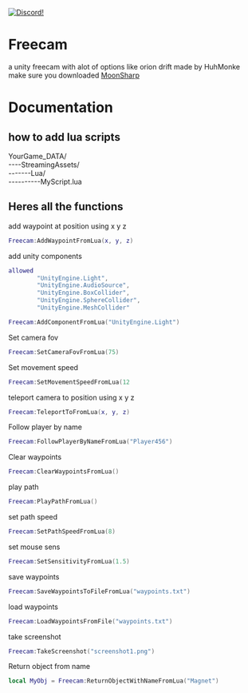 <a href="https://discord.gg/8tuuGjuEE9"><img src="https://img.shields.io/badge/discord-brightgreen.svg?style=for-the-badge&logo=discord&colorA=23272a&colorB=7289da" alt="Discord!"></a>
# Freecam
a unity freecam with alot of options like orion drift made by HuhMonke
make sure you downloaded [MoonSharp](https://github.com/moonsharp-devs/moonsharp)

# Documentation

## how to add lua scripts

YourGame_DATA/                          
----StreamingAssets/                      
-------Lua/                  
----------MyScript.lua


## Heres all the functions

add waypoint at position using x y z
```lua
Freecam:AddWaypointFromLua(x, y, z)
```

add unity components
```lua
allowed
        "UnityEngine.Light",
        "UnityEngine.AudioSource",
        "UnityEngine.BoxCollider",
        "UnityEngine.SphereCollider",
        "UnityEngine.MeshCollider"

Freecam:AddComponentFromLua("UnityEngine.Light")
```
Set camera fov
```lua
Freecam:SetCameraFovFromLua(75)
```
Set movement speed
```lua
Freecam:SetMovementSpeedFromLua(12
```
teleport camera to position using x y z
```lua
Freecam:TeleportToFromLua(x, y, z)
```
Follow player by name
```lua
Freecam:FollowPlayerByNameFromLua("Player456")
```
Clear waypoints
```lua
Freecam:ClearWaypointsFromLua()
```
play path
```lua
Freecam:PlayPathFromLua()
```
set path speed
```lua
Freecam:SetPathSpeedFromLua(8)
```
set mouse sens
```lua
Freecam:SetSensitivityFromLua(1.5)
```
save waypoints
```lua
Freecam:SaveWaypointsToFileFromLua("waypoints.txt")
```
load waypoints
```lua
Freecam:LoadWaypointsFromFile("waypoints.txt")
```
take screenshot
```lua
Freecam:TakeScreenshot("screenshot1.png")
```
Return object from name
```lua
local MyObj = Freecam:ReturnObjectWithNameFromLua("Magnet")
```
